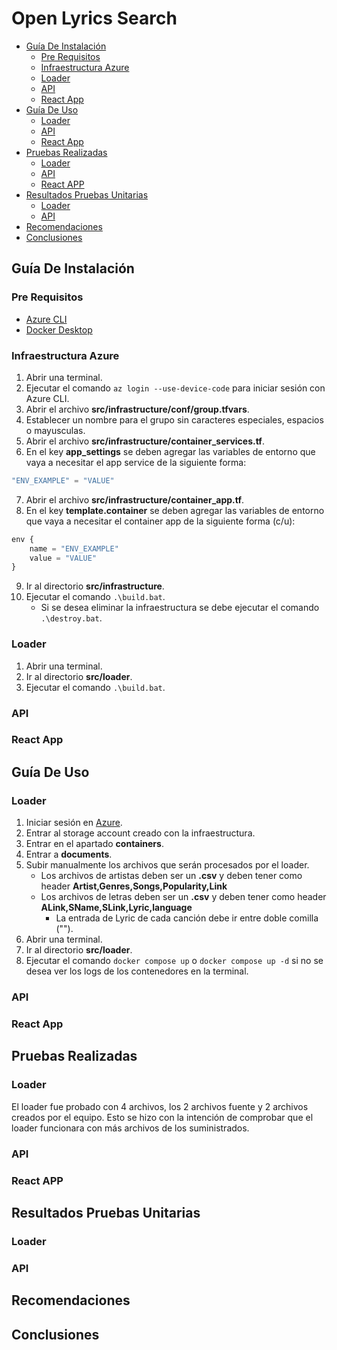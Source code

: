 # Open Lyrics Search <!-- omit in toc -->

- [Guía De Instalación](#guía-de-instalación)
    - [Pre Requisitos](#pre-requisitos)
    - [Infraestructura Azure](#infraestructura-azure)
    - [Loader](#loader)
    - [API](#api)
    - [React App](#react-app)
- [Guía De Uso](#guía-de-uso)
    - [Loader](#loader-1)
    - [API](#api-1)
    - [React App](#react-app-1)
- [Pruebas Realizadas](#pruebas-realizadas)
    - [Loader](#loader-2)
    - [API](#api-2)
    - [React APP](#react-app-2)
- [Resultados Pruebas Unitarias](#resultados-pruebas-unitarias)
    - [Loader](#loader-3)
    - [API](#api-3)
- [Recomendaciones](#recomendaciones)
- [Conclusiones](#conclusiones)

## Guía De Instalación

### Pre Requisitos

* [Azure CLI](https://learn.microsoft.com/en-us/cli/azure/install-azure-cli)
* [Docker Desktop](https://www.docker.com/products/docker-desktop/)

### Infraestructura Azure

1. Abrir una terminal.
2. Ejecutar el comando `az login --use-device-code` para iniciar sesión con Azure CLI.
3. Abrir el archivo **src/infrastructure/conf/group.tfvars**.
4. Establecer un nombre para el grupo sin caracteres especiales, espacios o mayusculas.
5. Abrir el archivo **src/infrastructure/container_services.tf**.
6. En el key **app_settings** se deben agregar las variables de entorno que vaya a necesitar el app service de la siguiente forma:

```terraform
"ENV_EXAMPLE" = "VALUE"
```

7. Abrir el archivo **src/infrastructure/container_app.tf**.
8. En el key **template.container** se deben agregar las variables de entorno que vaya a necesitar el container app de la siguiente forma (c/u):

```terraform
env {
    name = "ENV_EXAMPLE"
    value = "VALUE"
}
```

9. Ir al directorio **src/infrastructure**.
10. Ejecutar el comando `.\build.bat`.
    * Si se desea eliminar la infraestructura se debe ejecutar el comando `.\destroy.bat`.

### Loader

1. Abrir una terminal.
2. Ir al directorio **src/loader**.
3. Ejecutar el comando `.\build.bat`.

### API

### React App

## Guía De Uso

### Loader

1. Iniciar sesión en [Azure](https://azure.microsoft.com/es-es/get-started/azure-portal).
2. Entrar al storage account creado con la infraestructura.
3. Entrar en el apartado **containers**.
4. Entrar a **documents**.
5. Subir manualmente los archivos que serán procesados por el loader.
    * Los archivos de artistas deben ser un **.csv** y deben tener como header **Artist,Genres,Songs,Popularity,Link**
    * Los archivos de letras deben ser un **.csv** y deben tener como header **ALink,SName,SLink,Lyric,language**
        * La entrada de Lyric de cada canción debe ir entre doble comilla ("").
6. Abrir una terminal.
7. Ir al directorio **src/loader**.
8. Ejecutar el comando `docker compose up` o `docker compose up -d` si no se desea ver los logs de los contenedores en la terminal.

### API

### React App

## Pruebas Realizadas

### Loader

El loader fue probado con 4 archivos, los 2 archivos fuente y 2 archivos creados por el equipo. Esto se hizo con la intención de comprobar que el loader funcionara con más archivos de los suministrados.

### API

### React APP

## Resultados Pruebas Unitarias

### Loader

### API

## Recomendaciones

## Conclusiones